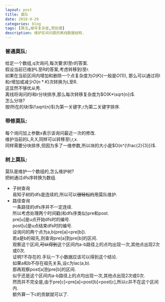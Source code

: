 ```yaml
---
layout: post
title: 莫队
date: 2018-9-29
categories: blog
tags: [算法,根号复杂度,预处理]
description: 维护区间问题的离线数据结构.  
---
```


### 普通莫队:  
给定一个数组,q次询问,每次要求l至r的答案.  
假设当前已维护L至R的答案,考虑转移到l至r.  
如果在当前区间内增加和删除一个点复杂度为$O(K)$(一般是$O(1)$),
那么可以通过将l和r增加或减少$O(n*K)$次转换为L至R.  
这显然不够优从秀.  
离线将询问的l和r分块排序,那么每次转移复杂度为$O(K*\sqrt{n})$.  
怎么分块?  
按l所在的块($l/\sqrt{n}$)为第一关键字,r为第二关键字排序.  

### 带修莫队:  
每个询问加上参数x表示该询问最近一次的修改.  
维护当前的L,R,X,同样可以转移至l,r,x.  
同样需要分块排序,但因为多了一维参数,所以块的大小是$O(n^{\frac{2}{3}})$.  

### 树上莫队:  
莫队是维护一个数组的,怎么维护树?  
把树通过dfs序转换为数组.  
- 子树查询  
易知子树的dfs是连续的,所以可以~~很轻松的~~用莫队维护.  
- 路径查询  
一条路径的dfs序并不一定连续.  
所以考虑处理两个时间戳(和dfs序类似)pre和post.  
pre\[u\]是u点开始dfs时的编号.  
post\[u\]是u点结束dfs时的编号.  
设询问的两个点为a,b(pre[a]\<pre[b]).  
若a是b的祖先,则查询pre[a]到pre[b]的区间.  
观察这个区间,~~可以得到~~这个区间内a-b路径上的点均出现一次,其他点出现2次或0次.  
证明?不存在的.手玩一下小数据应该可以得到这个结论.  
如果a和b不存在祖先关系,设c为lac(a,b).  
那再观察post[a]到pre[b]的区间.  
似乎还是这个区间内a-b路径上的点均出现一次,其他点出现2次或0次.  
然而并不完全是,由于pre[c]\<pre[a]\<post[b]\<post[c],所以c并不在这个区间内.  
额外算一下c的贡献就可以了.  
